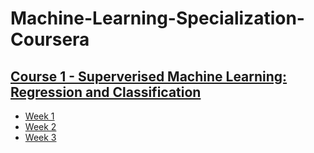 # Machine-Learning-Specialization-Coursera
## [Course 1 - Superverised Machine Learning: Regression and Classification](https://github.com/rvasquez25/Machine-Learning-Specialization-Coursera/tree/ReleaseWeek01/Course%201%20-%20Supervised%20Machine%20Learning%20-%20Regression%20and%20Classification)
- [Week 1](https://github.com/rvasquez25/Machine-Learning-Specialization-Coursera/tree/ReleaseWeek01/Course%201%20-%20Supervised%20Machine%20Learning%20-%20Regression%20and%20Classification/Week%201)
- [Week 2](https://github.com/rvasquez25/Machine-Learning-Specialization-Coursera/tree/ReleaseWeek01/Course%201%20-%20Supervised%20Machine%20Learning%20-%20Regression%20and%20Classification/Week%202)
- [Week 3](https://github.com/rvasquez25/Machine-Learning-Specialization-Coursera/tree/ReleaseWeek01/Course%201%20-%20Supervised%20Machine%20Learning%20-%20Regression%20and%20Classification/Week%203)